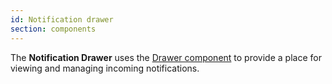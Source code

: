 ```yaml
---
id: Notification drawer
section: components
---
```

The **Notification Drawer** uses the [Drawer component](/documentation/core/components/drawer) to provide a place for viewing and managing incoming notifications.

